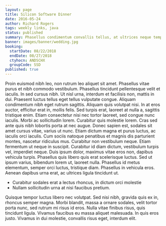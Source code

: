 ```yaml
---
layout: page
title: Silicon Software Dinner
date: 2016-05-24
author: Richard Rogers
tags: weekly links, java
status: published
summary: Phasellus condimentum convallis tellus, at ultrices neque tempor.
banner: images/banner/wedding.jpg
booking:
  startDate: 08/22/2018
  endDate: 08/27/2018
  ctyhocn: ANDSCHX
  groupCode: SSD
published: true
---
```

Proin euismod nibh leo, non rutrum leo aliquet sit amet. Phasellus vitae purus et nibh commodo vestibulum. Phasellus tincidunt pellentesque velit et iaculis. In sed cursus nibh. Ut nisl urna, interdum et facilisis non, mattis in dui. Praesent luctus tellus eget tellus vulputate congue. Aliquam condimentum nibh eget rutrum sagittis. Aliquam quis volutpat nisi. In at eros auctor, efficitur erat in, mollis felis. Sed turpis erat, laoreet at nulla a, sagittis tristique enim. Etiam consectetur nisi nec tortor laoreet, sed congue nunc iaculis.
Morbi ac sollicitudin lorem. Curabitur quis molestie lorem. Cras sed ante quis nibh lobortis porta at nec augue. Donec sapien est, sodales sit amet cursus vitae, varius ut nunc. Etiam dictum magna et purus luctus, ac iaculis orci iaculis. Cum sociis natoque penatibus et magnis dis parturient montes, nascetur ridiculus mus. Curabitur non vestibulum neque. Etiam fermentum ut neque in suscipit. Curabitur id diam dictum, vestibulum turpis vel, imperdiet neque. Duis ipsum dolor, maximus vitae eros non, dapibus vehicula turpis. Phasellus quis libero quis erat scelerisque luctus. Sed ut ipsum varius, bibendum lorem ut, laoreet nulla. Phasellus id metus elementum, semper orci luctus, tristique diam. Phasellus in vehicula eros. Aenean dapibus urna erat, ac ultrices ligula tincidunt ut.

* Curabitur sodales erat a lectus rhoncus, in dictum orci molestie
* Nullam sollicitudin urna at nisi faucibus pretium.

Quisque tempor luctus libero nec volutpat. Sed nisi nibh, gravida quis ex in, rhoncus semper magna. Morbi blandit, massa a ornare sodales, velit tortor porta nunc, sed rutrum mi risus id eros. Nulla vitae finibus risus, quis tincidunt ligula. Vivamus faucibus eu massa aliquet malesuada. In quis eros justo. Vivamus in dui molestie, convallis risus eget, interdum elit.
